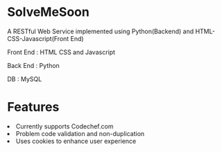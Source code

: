 # SolveMeSoon
A RESTful Web Service implemented using Python(Backend) and HTML-CSS-Javascript(Front End)

Front End : HTML CSS and Javascript 

Back End : Python 

DB : MySQL 

# Features
<li> Currently supports Codechef.com </li> 
<li> Problem code validation and non-duplication </li>
<li> Uses cookies to enhance user experience </li>
